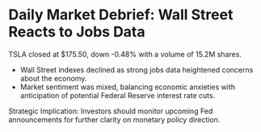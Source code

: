 # Daily Market Debrief: Wall Street Reacts to Jobs Data

TSLA closed at $175.50, down -0.48% with a volume of 15.2M shares.

*   Wall Street indexes declined as strong jobs data heightened concerns about the economy.
*   Market sentiment was mixed, balancing economic anxieties with anticipation of potential Federal Reserve interest rate cuts.

Strategic Implication: Investors should monitor upcoming Fed announcements for further clarity on monetary policy direction.